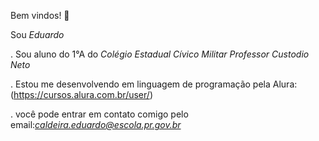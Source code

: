 Bem vindos! 🎪

Sou *Eduardo*

 . Sou aluno do 1°A do _Colégio Estadual Cívico Militar Professor Custodio Neto_
 
 . Estou me desenvolvendo em linguagem de programação pela Alura: (https://cursos.alura.com.br/user/)
 
 . você pode entrar em contato comigo pelo email:*caldeira.eduardo@escola.pr.gov.br*
 


